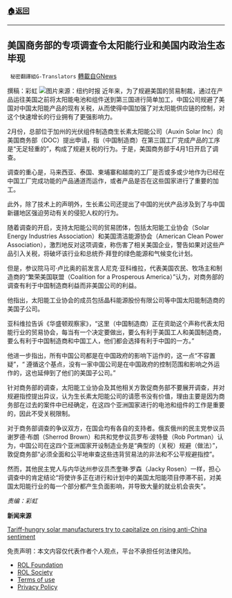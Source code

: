 ###  [:house:返回](README.md)
---


## 美国商务部的专项调查令太阳能行业和美国内政治生态毕现
` 秘密翻譯組G-Translators` [轉載自GNews](https://gnews.org/zh-hans/2437356/)

撰稿：彩虹
 ![](https://assets.gnews.org/wp-content/uploads/2022/04/SUB-ENERGY-superJumbo-v2.jpg)图片来源：纽约时报 
近年来，为了规避美国的贸易制裁，通过在产品运往美国之前将太阳能电池和组件送到第三国进行简单加工，中国公司规避了美国对中国太阳能产品的现有关税，从而使得中国加强了对太阳能供应链的控制，对这个快速增长的行业拥有了更强影响力。
 
2月份，总部位于加州的光伏组件制造商生长素太阳能公司（Auxin Solar Inc）向美国商务部（DOC）提出申请，指（中国制造商）在第三国工厂完成产品的工序是“无足轻重的”，构成了规避关税的行为。于是，美国商务部于4月1日开启了调查。
 
调查的重心是，马来西亚、泰国、柬埔寨和越南的工厂是否或多或少地作为已经在中国工厂完成功能的产品通道而运作，或者产品是否在这些国家进行了重要的加工。
 
此外，除了技术上的声明外，生长素公司还提出了中国的光伏产品涉及到了与中国新疆地区强迫劳动有关的侵犯人权的行为。
 
随着调查的开启，支持太阳能公司的贸易团体，包括太阳能工业协会（Solar Energy Industries Association）和美国清洁能源协会（American Clean Power Association），激烈地反对这项调查，称伤害了相关美国企业，警告如果对这些产品引入关税，将破坏该行业和总统乔·拜登的绿色能源和气候变化计划。
 
但是，参议院马可·卢比奥的前发言人尼克·亚科维拉，代表美国农民、牧场主和制造商的“繁荣美国联盟（Coalition for a Prosperous America）”认为，对商务部的调查有利于中国制造商利益而非美国公司的利益。
 
他指出，太阳能工业协会的成员包括晶科能源股份有限公司等中国太阳能制造商的美国子公司。
 
亚科维拉告诉《华盛顿观察家》，“这里（中国制造商）正在资助这个声称代表太阳能行业的贸易协会，每当有一个决定要做出，要么有利于美国工人和美国制造商，要么有利于中国制造商和中国工人，他们都会选择有利于中国的一方。”
 
他进一步指出，所有中国公司都是在中国政府的影响下运作的，这一点“不容置疑”，“ 遵循这个基点，没有一家中国公司是在中国政府的控制范围和影响之外运作的，这也延伸到了他们的美国子公司。”
 
针对商务部的调查，太阳能工业协会及其他相关方敦促商务部不要展开调查，并对规避指控提出异议，认为生长素太阳能公司的请愿书没有价值，理由主要是因为商务部在过去的案件中已经确定，在这四个亚洲国家进行的电池和组件的工作是重要的，因此不受关税限制。
 
对于商务部调查的争议双方，在国会均有各自的支持者。俄亥俄州的民主党参议员谢罗德·布朗（Sherrod Brown）和共和党参议员罗布·波特曼（Rob Portman）认为，中国公司在这四个亚洲国家开设制造业务是“典型的（关税）规避（做法）”，敦促商务部“必须全面和公平地审查这些违背贸易法的非法和不公平规避指控”。
 
然而，其他民主党人与内华达州参议员杰奎琳·罗森（Jacky Rosen）一样，担心调查中的肯定结论“将使许多正在进行和计划中的美国太阳能项目停滞不前，对美国太阳能行业的每一个部分都产生负面影响，并导致大量的就业机会丧失”。
 
*责编：彩虹*
 
**新闻来源**
 
[Tariff-hungry solar manufacturers try to capitalize on rising anti-China sentiment](https://www.washingtonexaminer.com/policy/tariff-hungry-solar-manufacturers-try-to-capitalize-on-rising-anti-china-sentiment)

免责声明：本文内容仅代表作者个人观点，平台不承担任何法律风险。
  
- [ROL Foundation](https://rolfoundation.org/)
- [ROL Society](https://rolsociety.org/)
- [Terms of use](https://gnews.org/terms-of-use-3/)
- [Privacy Policy](https://gnews.org/privacy-policy/)
